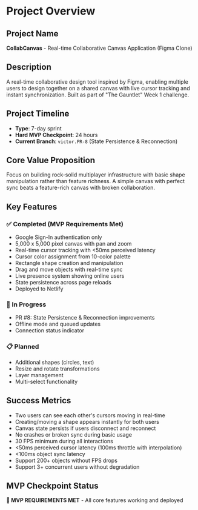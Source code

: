 # Project Overview

## Project Name

**CollabCanvas** - Real-time Collaborative Canvas Application (Figma Clone)

## Description

A real-time collaborative design tool inspired by Figma, enabling multiple users to design together on a shared canvas with live cursor tracking and instant synchronization. Built as part of "The Gauntlet" Week 1 challenge.

## Project Timeline

- **Type**: 7-day sprint
- **Hard MVP Checkpoint**: 24 hours
- **Current Branch**: `victor.PR-8` (State Persistence & Reconnection)

## Core Value Proposition

Focus on building rock-solid multiplayer infrastructure with basic shape manipulation rather than feature richness. A simple canvas with perfect sync beats a feature-rich canvas with broken collaboration.

## Key Features

### ✅ Completed (MVP Requirements Met)

- Google Sign-In authentication only
- 5,000 x 5,000 pixel canvas with pan and zoom
- Real-time cursor tracking with <50ms perceived latency
- Cursor color assignment from 10-color palette
- Rectangle shape creation and manipulation
- Drag and move objects with real-time sync
- Live presence system showing online users
- State persistence across page reloads
- Deployed to Netlify

### 🚧 In Progress

- PR #8: State Persistence & Reconnection improvements
- Offline mode and queued updates
- Connection status indicator

### 📋 Planned

- Additional shapes (circles, text)
- Resize and rotate transformations
- Layer management
- Multi-select functionality

## Success Metrics

- Two users can see each other's cursors moving in real-time
- Creating/moving a shape appears instantly for both users
- Canvas state persists if users disconnect and reconnect
- No crashes or broken sync during basic usage
- 30 FPS minimum during all interactions
- <50ms perceived cursor latency (100ms throttle with interpolation)
- <100ms object sync latency
- Support 200+ objects without FPS drops
- Support 3+ concurrent users without degradation

## MVP Checkpoint Status

**🎯 MVP REQUIREMENTS MET** - All core features working and deployed

